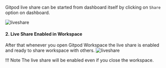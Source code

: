 


Gitpod live share can be started from dashboard itself by clicking on
`Share` option on dashboard.

![liveshare](../../assets/gitpod5.png)

#### 2. Live Share Enabled in Workspace


After that whenever you open Gitpod Workspace the live share is enabled
and ready to share workspace with others.
![liveshare](../../assets/gitpod6.png)

!!! Note
    The live share will be enabled even if you close the workspace.
